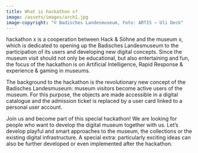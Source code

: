 ```yaml
---
title: What is hackathon x?
image: /assets/images/arch1.jpg
image-copyright: "© Badisches Landesmuseum, Foto: ARTIS – Uli Deck"
---
```

hackathon x is a cooperation between Hack & Söhne and the museum x, which is dedicated to opening up the Badisches Landesmuseum to the participation of its users and developing new digital concepts. 
Since the museum visit should not only be educational, but also entertaining and fun, the focus of the hackathon is on Artificial Intelligence, Rapid Response & experience & gaming in museums.

The background to the hackathon is the revolutionary new concept of the Badisches Landesmuseum: museum visitors become active users of the museum. 
For this purpose, the objects are made accessible in a digital catalogue and the admission ticket is replaced by a user card linked to a personal user account.

Join us and become part of this special hackathon! We are looking for people who want to develop the digital museum together with us.
Let’s develop playful and smart approaches to the museum, the collections or the existing digital infrastructure. 
A special extra: particularly exciting ideas can also be further developed or even implemented after the hackathon.
